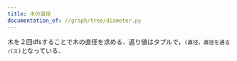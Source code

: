 ```yaml
---
title: 木の直径
documentation_of: //graph/tree/diameter.py
---
```


木を２回dfsすることで木の直径を求める．返り値はタプルで，`(直径，直径を通るパス)`となっている．